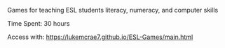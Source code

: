 Games for teaching ESL students literacy, numeracy, and computer skills

Time Spent: 30 hours

Access with: https://lukemcrae7.github.io/ESL-Games/main.html
